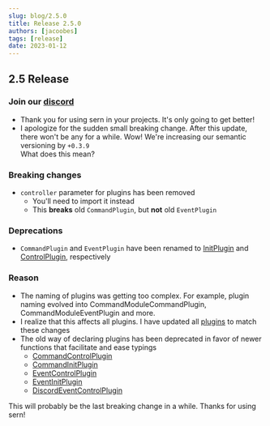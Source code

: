 ```yaml
---
slug: blog/2.5.0
title: Release 2.5.0
authors: [jacoobes]
tags: [release]
date: 2023-01-12
---
```


## 2.5 Release

### Join our [discord](https://sern.dev/discord) <br />

- Thank you for using sern in your projects. It's only going to get better!
- I apologize for the sudden small breaking change. After this update, there won't be any for a while.
  Wow! We're increasing our semantic versioning by `+0.3.9` <br />
  What does this mean?

### Breaking changes

- `controller` parameter for plugins has been removed
  - You'll need to import it instead
  - This **breaks** old `CommandPlugin`, but **not** old `EventPlugin`

### Deprecations

- `CommandPlugin` and `EventPlugin` have been renamed to [InitPlugin](/v3/api/interfaces/initplugin) and [ControlPlugin](/v3/docs/api/interfaces/controlplugin), respectively

### Reason

- The naming of plugins was getting too complex. For example, plugin naming evolved into CommandModuleCommandPlugin, CommandModuleEventPlugin and more.
- I realize that this affects all plugins. I have updated all [plugins](https://github.com/sern-handler/awesome-plugins/pull/68) to match these changes
- The old way of declaring plugins has been deprecated in favor of newer functions that facilitate and ease typings
  - [CommandControlPlugin](/v3/api/functions/commandcontrolplugin)
  - [CommandInitPlugin](/v3/api/functions/commandinitplugin)
  - [EventControlPlugin](/v3/api/functions/eventcontrolplugin)
  - [EventInitPlugin](/v3/api/functions/eventinitplugin)
  - [DiscordEventControlPlugin](/v3/api/functions/discordeventcontrolplugin)

This will probably be the last breaking change in a while. Thanks for using sern!
